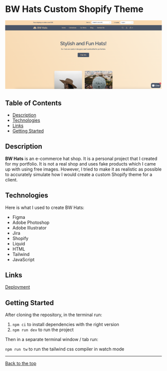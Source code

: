 # BW Hats Custom Shopify Theme

![BW Hats Landing Page](/bw-hats-shopify-theme-thumbnail.png)

## Table of Contents

- [Description](#description)
- [Technologies](#technologies)
- [Links](#links)
- [Getting Started](#getting-started)

## Description

**BW Hats** is an e-commerce hat shop. It is a personal project that I created for my portfolio. It is not a real shop and uses fake products which I came up with using free images. However, I tried to make it as realistic as possible to accurately simulate how I would create a custom Shopify theme for a client.

## Technologies

Here is what I used to create BW Hats:

- Figma
- Adobe Photoshop
- Adobe Illustrator
- Jira
- Shopify
- Liquid
- HTML
- Tailwind
- JavaScript

## Links

[Deployment](https://bw-hats.com)

## Getting Started

After cloning the repository, in the terminal run:

1. `npm ci` to install dependencies with the right version
2. `npm run dev` to run the project

Then in a separate terminal window / tab run:

`npm run tw` to run the tailwind css compiler in watch mode

---

[Back to the top](#bw-hats-custom-shopify-theme)
